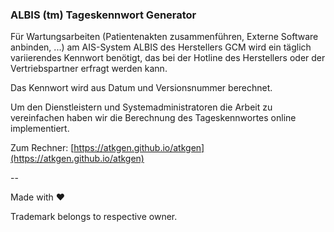 ### ALBIS (tm) Tageskennwort Generator

Für Wartungsarbeiten (Patientenakten zusammenführen, Externe Software anbinden, ...) am AIS-System ALBIS des Herstellers GCM wird ein täglich variierendes Kennwort benötigt, das bei der Hotline des Herstellers oder der Vertriebspartner erfragt werden kann. 

Das Kennwort wird aus Datum und Versionsnummer berechnet. 

Um den Dienstleistern und Systemadministratoren die Arbeit zu vereinfachen haben wir die Berechnung des Tageskennwortes online implementiert. 

Zum Rechner: [https://atkgen.github.io/atkgen](https://atkgen.github.io/atkgen)

-- 

Made with :heart:

Trademark belongs to respective owner. 
